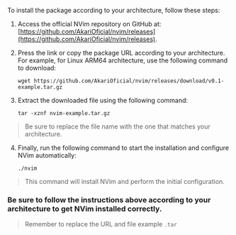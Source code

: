 To install the package according to your architecture, follow these steps:

1. Access the official NVim repository on GitHub at: [https://github.com/AkariOficial/nvim/releases](https://github.com/AkariOficial/nvim/releases).

2. Press the link or copy the package URL according to your architecture. For example, for Linux ARM64 architecture, use the following command to download:

   ```shell
   wget https://github.com/AkariOficial/nvim/releases/download/v0.1-example.tar.gz
   ```
3. Extract the downloaded file using the following command:
    ```shell
    tar -xznf nvim-example.tar.gz
    ```
> Be sure to replace the file name with the one that matches your architecture.

4. Finally, run the following command to start the installation and configure NVim automatically:
    ```shell
    ./nvim
    ```
> This command will install NVim and perform the initial configuration.

### Be sure to follow the instructions above according to your architecture to get NVim installed correctly.
> Remember to replace the URL and file example `.tar`

